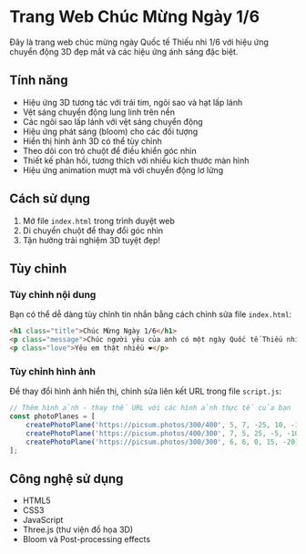 # Trang Web Chúc Mừng Ngày 1/6

Đây là trang web chúc mừng ngày Quốc tế Thiếu nhi 1/6 với hiệu ứng chuyển động 3D đẹp mắt và các hiệu ứng ánh sáng đặc biệt.

## Tính năng

- Hiệu ứng 3D tương tác với trái tim, ngôi sao và hạt lấp lánh
- Vệt sáng chuyển động lung linh trên nền
- Các ngôi sao lấp lánh với vệt sáng chuyển động
- Hiệu ứng phát sáng (bloom) cho các đối tượng
- Hiển thị hình ảnh 3D có thể tùy chỉnh
- Theo dõi con trỏ chuột để điều khiển góc nhìn
- Thiết kế phản hồi, tương thích với nhiều kích thước màn hình
- Hiệu ứng animation mượt mà với chuyển động lơ lửng

## Cách sử dụng

1. Mở file `index.html` trong trình duyệt web
2. Di chuyển chuột để thay đổi góc nhìn
3. Tận hưởng trải nghiệm 3D tuyệt đẹp!

## Tùy chỉnh

### Tùy chỉnh nội dung
Bạn có thể dễ dàng tùy chỉnh tin nhắn bằng cách chỉnh sửa file `index.html`:

```html
<h1 class="title">Chúc Mừng Ngày 1/6</h1>
<p class="message">Chúc người yêu của anh có một ngày Quốc tế Thiếu nhi thật vui vẻ và hạnh phúc!</p>
<p class="love">Yêu em thật nhiều ❤️</p>
```

### Tùy chỉnh hình ảnh
Để thay đổi hình ảnh hiển thị, chỉnh sửa liên kết URL trong file `script.js`:

```javascript
// Thêm hình ảnh - thay thế URL với các hình ảnh thực tế của bạn
const photoPlanes = [
    createPhotoPlane('https://picsum.photos/300/400', 5, 7, -25, 10, -15),
    createPhotoPlane('https://picsum.photos/400/300', 7, 5, 25, -5, -10),
    createPhotoPlane('https://picsum.photos/300/300', 6, 6, 0, 15, -20)
];
```

## Công nghệ sử dụng

- HTML5
- CSS3
- JavaScript
- Three.js (thư viện đồ họa 3D)
- Bloom và Post-processing effects 